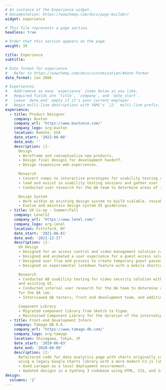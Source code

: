 ```yaml
---
# An instance of the Experience widget.
# Documentation: https://wowchemy.com/docs/page-builder/
widget: experience

# This file represents a page section.
headless: true

# Order that this section appears on the page.
weight: 30

title: Experience
subtitle:

# Date format for experience
#   Refer to https://wowchemy.com/docs/customization/#date-format
date_format: Jan 2006

# Experiences.
#   Add/remove as many `experience` items below as you like.
#   Required fields are `title`, `company`, and `date_start`.
#   Leave `date_end` empty if it's your current employer.
#   Begin multi-line descriptions with YAML's `|2-` multi-line prefix.
experience:
  - title: Product Designer
    company: Buxton
    company_url: 'https://www.buxtonco.com/'
    company_logo: org-buxton
    location: Remote, USA
    date_start: '2022-06-08'
    date_end: ''
    description: |2-  
      Design
      - Wireframe and conceptualize new products.
      - Design final designs for development handoff.
      - Design responsive web experiences.

      Research
      - Convert comps to interactive prorotypes for usability testing and feedback.
      - lead and assist in usability testing sessions and gather user feedback.
      - Conducted user research for the QA team to determine areas of improvement for the QA lab.

      Design System
      - Work within an existing design system to build scalable, reusable, and interactive components.
      - Evolve and maintain design system UI guidelines.
  - title: UX Co-op - Summer/Fall
    company: LenelS2
    company_url: 'https://www.lenel.com/'
    company_logo: org-lenel
    location: Pittsford, NY
    date_start: '2021-06-01'
    date_end: '2021-12-17'
    description: |2-  
      UX Design
      - Designed for an access control and video management solution called Elements.
      - Designed and animated a user experience for a guest access solution using Figma and ProtoPie.
      - Designed user flow and process to create temporary guest passes to access buildings.
      - Designed an experimental lockdown feature with a mobile shortcut for PO and PM review.

      Research
      - Conducted AB usability testing for video security solution with a ProtoPie prototype
      and existing UI.
      - Conducted internal user research for the QA team to determine areas of improvement
      for the QA lab.
      - Interviewed QA testers, front end development team, and additional QA Lab users.

      Component Library
      - Migrated component library from Sketch to Figma.
      - Maintained Component Library for the duration of the internship.
  - title: Front-end Development Intern 
    company: Tamago DB K.K.
    company_url: 'https://www.tamago-db.com/'
    company_logo: org-tamago
    location: Shinagawa, Tokyo, JP
    date_start: '2019-06-03'
    date_end: '2020-08-09'
    description: |2-
      Refactored code for data analytics page with charts originally configured
      using a legacy Google Charts library with a more modern C3.js library.
      - Used Laragon as a local deployment environment.
      - Updated designs in a Symfony 3 codebase using HTML, CSS, and JavaScript.
design:
  columns: '2'
---
```

